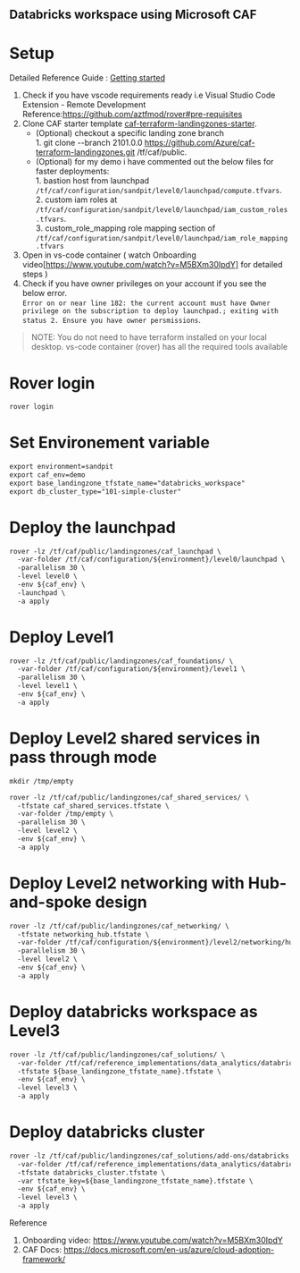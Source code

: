 ## Databricks workspace using Microsoft CAF

# Setup
Detailed Reference Guide : [Getting started](https://github.com/Azure/caf-terraform-landingzones/blob/master/documentation/getting_started/getting_started.md)
1. Check if you have vscode requirements ready i.e  Visual Studio Code Extension - Remote Development
    Reference:https://github.com/aztfmod/rover#pre-requisites
2. Clone CAF starter template [caf-terraform-landingzones-starter](https://github.com/Azure/caf-terraform-landingzones-starter).   
   + (Optional) checkout a specific landing zone branch  
    	   1. git clone --branch 2101.0.0 https://github.com/Azure/caf-terraform-landingzones.git /tf/caf/public.
   + (Optional) for my demo i have commented out the below files for faster deployments:   
    	   1. bastion host from launchpad `/tf/caf/configuration/sandpit/level0/launchpad/compute.tfvars`.    
    	   2. custom iam roles at `/tf/caf/configuration/sandpit/level0/launchpad/iam_custom_roles.tfvars`.    
    	   3. custom_role_mapping role mapping section of `/tf/caf/configuration/sandpit/level0/launchpad/iam_role_mapping.tfvars`     
3. Open in vs-code container ( watch Onboarding video[https://www.youtube.com/watch?v=M5BXm30IpdY] for detailed steps )
4. Check if you have owner privileges on your account if you see the below error.   
	`Error on or near line 182: the current account must have Owner privilege on the subscription to deploy launchpad.; exiting with status 2. Ensure you have owner persmissions`. 

> NOTE: You do not need to have terraform installed on your local desktop. vs-code container (rover) has all the required tools available


# Rover login
```markdown
rover login
```


# Set Environement variable
```markdown
export environment=sandpit
export caf_env=demo
export base_landingzone_tfstate_name="databricks_workspace"
export db_cluster_type="101-simple-cluster"
```

# Deploy the launchpad
```markdown
rover -lz /tf/caf/public/landingzones/caf_launchpad \
  -var-folder /tf/caf/configuration/${environment}/level0/launchpad \
  -parallelism 30 \
  -level level0 \
  -env ${caf_env} \
  -launchpad \
  -a apply
```

# Deploy Level1
```markdown
rover -lz /tf/caf/public/landingzones/caf_foundations/ \
  -var-folder /tf/caf/configuration/${environment}/level1 \
  -parallelism 30 \
  -level level1 \
  -env ${caf_env} \
  -a apply
```

# Deploy Level2 shared services in pass through mode
```markdown
mkdir /tmp/empty

rover -lz /tf/caf/public/landingzones/caf_shared_services/ \
  -tfstate caf_shared_services.tfstate \
  -var-folder /tmp/empty \
  -parallelism 30 \
  -level level2 \
  -env ${caf_env} \
  -a apply
```

# Deploy Level2 networking with Hub-and-spoke design
```markdown
rover -lz /tf/caf/public/landingzones/caf_networking/ \
  -tfstate networking_hub.tfstate \
  -var-folder /tf/caf/configuration/${environment}/level2/networking/hub \
  -parallelism 30 \
  -level level2 \
  -env ${caf_env} \
  -a apply
```

# Deploy databricks workspace as Level3
```markdown
rover -lz /tf/caf/public/landingzones/caf_solutions/ \
  -var-folder /tf/caf/reference_implementations/data_analytics/databricks/${db_cluster_type}\
  -tfstate ${base_landingzone_tfstate_name}.tfstate \
  -env ${caf_env} \
  -level level3 \
  -a apply
```

# Deploy databricks cluster
```markdown
rover -lz /tf/caf/public/landingzones/caf_solutions/add-ons/databricks \
  -var-folder /tf/caf/reference_implementations/data_analytics/databricks/${db_cluster_type}/cluster \
  -tfstate databricks_cluster.tfstate \
  -var tfstate_key=${base_landingzone_tfstate_name}.tfstate \
  -env ${caf_env} \
  -level level3 \
  -a apply
```


Reference
1. Onboarding video: https://www.youtube.com/watch?v=M5BXm30IpdY
2. CAF Docs: https://docs.microsoft.com/en-us/azure/cloud-adoption-framework/
